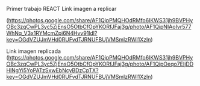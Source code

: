Primer trabajo REACT
Link imagen a replicar 

(https://photos.google.com/share/AF1QipPMQHOdRMfo6IKWS31jh9BVPHyOBc3zqCwPL3yc5ZjEnsO5OtbCfOpYKORfJFaj3g/photo/AF1QipNIAoIvr577WhNq_V3x1RYMcmZpi6N4Hvv91ldl?key=OGdVZUJmVHd0RUFvdTJRNUFBUjVMSmlzRWI1Xzln)


Link imagen replicada
(https://photos.google.com/share/AF1QipPMQHOdRMfo6IKWS31jh9BVPHyOBc3zqCwPL3yc5ZjEnsO5OtbCfOpYKORfJFaj3g/photo/AF1QipOeqo7EIjDDHlNgYi5YoPATzSxwEbNcyBDzCpTX?key=OGdVZUJmVHd0RUFvdTJRNUFBUjVMSmlzRWI1Xzln)